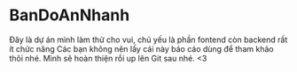 # BanDoAnNhanh
Đây là dự án mình làm thử cho vui, chủ yếu là phần fontend còn backend rất ít chức năng
Các bạn không nên lấy cái này báo cáo dùng để tham khảo thôi nhé.
Mình sẽ hoàn thiện rồi up lên Git sau nhé. <3
